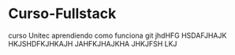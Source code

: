 # Curso-Fullstack
curso Unitec
aprendiendo como funciona git jhdHFG HSDAFJHAJK HKJSHDFKJHKAJH JAHFKJHAJKHA JHKJFSH LKJ
